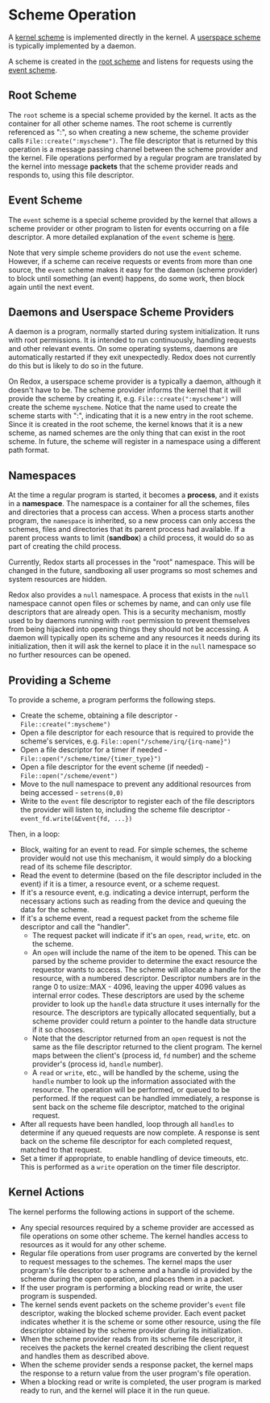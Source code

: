 # Scheme Operation

A [kernel scheme](./schemes.md#kernel-vs-userspace-schemes) is implemented directly in the kernel.
A [userspace scheme](./schemes.md#kernel-vs-userspace-schemes) is typically implemented by a daemon.

A scheme is created in the [root scheme](#root-scheme) and listens for requests using the [event scheme](#event-scheme).

## Root Scheme

The `root` scheme is a special scheme provided by the kernel. It acts as the container for all other scheme names.
The root scheme is currently referenced as ":", so when creating a new scheme, the scheme provider calls `File::create(":myscheme")`.
The file descriptor that is returned by this operation is a message passing channel between the scheme provider and the kernel.
File operations performed by a regular program are translated by the kernel into message **packets** that the scheme provider reads and responds to, using this file descriptor.

## Event Scheme

The `event` scheme is a special scheme provided by the kernel that allows a scheme provider or other program to listen for events occurring on a file descriptor.
A more detailed explanation of the `event` scheme is [here](./event-scheme.md).

Note that very simple scheme providers do not use the `event` scheme.
However, if a scheme can receive requests or events from more than one source,
the `event` scheme makes it easy for the daemon (scheme provider) to block until something (an event) happens, do some work, then block again until the next event.

## Daemons and Userspace Scheme Providers

A daemon is a program, normally started during system initialization. It runs with root permissions. It is intended to run continuously, handling requests and other relevant events. On some operating systems, daemons are automatically restarted if they exit unexpectedly. Redox does not currently do this but is likely to do so in the future.

On Redox, a userspace scheme provider is a typically a daemon, although it doesn't have to be.
The scheme provider informs the kernel that it will provide the scheme by creating it, e.g. `File::create(":myscheme")` will create the scheme `myscheme`.
Notice that the name used to create the scheme starts with ":", indicating that it is a new entry in the root scheme.
Since it is created in the root scheme, the kernel knows that it is a new scheme, as named schemes are the only thing that can exist in the root scheme.
In future, the scheme will register in a namespace using a different path format.

## Namespaces

At the time a regular program is started, it becomes a **process**, and it exists in a **namespace**.
The namespace is a container for all the schemes, files and directories that a process can access.
When a process starts another program, the `namespace` is inherited,
so a new process can only access the schemes, files and directories that its parent process had available.
If a parent process wants to limit (**sandbox**) a child process, it would do so as part of creating the child process.

Currently, Redox starts all processes in the "root" namespace.
This will be changed in the future, sandboxing all user programs so most schemes and system resources are hidden.

Redox also provides a `null` namespace.
A process that exists in the `null` namespace cannot open files or schemes by name, and can only use file descriptors that are already open.
This is a security mechanism, mostly used to by daemons running with `root` permission to prevent themselves from being hijacked into opening things they should not be accessing.
A daemon will typically open its scheme and any resources it needs during its initialization,
then it will ask the kernel to place it in the `null` namespace so no further resources can be opened.

## Providing a Scheme

To provide a scheme, a program performs the following steps.

- Create the scheme, obtaining a file descriptor - `File::create(":myscheme")`
- Open a file descriptor for each resource that is required to provide the scheme's services, e.g. `File::open("/scheme/irq/{irq-name}")`
- Open a file descriptor for a timer if needed - `File::open("/scheme/time/{timer_type}")`
- Open a file descriptor for the event scheme (if needed) - `File::open("/scheme/event")`
- Move to the null namespace to prevent any additional resources from being accessed - `setrens(0,0)`
- Write to the `event` file descriptor to register each of the file descriptors the provider will listen to, including the scheme file descriptor - `event_fd.write(&Event{fd, ...})`

Then, in a loop:

- Block, waiting for an event to read. For simple schemes, the scheme provider would not use this mechanism, it would simply do a blocking read of its scheme file descriptor.
- Read the event to determine (based on the file descriptor included in the event) if it is a timer, a resource event, or a scheme request.
- If it's a resource event, e.g. indicating a device interrupt, perform the necessary actions such as reading from the device and queuing the data for the scheme.
- If it's a scheme event, read a request packet from the scheme file descriptor and call the "handler".
  - The request packet will indicate if it's an `open`, `read`, `write`, etc. on the scheme.
  - An `open` will include the name of the item to be opened. This can be parsed by the scheme provider to determine the exact resource the requestor wants to access. The scheme will allocate a handle for the resource, with a numbered descriptor. Descriptor numbers are in the range 0 to usize::MAX - 4096, leaving the upper 4096 values as internal error codes. These descriptors are used by the scheme provider to look up the `handle` data structure it uses internally for the resource. The descriptors are typically allocated sequentially, but a scheme provider could return a pointer to the handle data structure if it so chooses.
  - Note that the descriptor returned from an `open` request is not the same as the file descriptor returned to the client program. The kernel maps between the client's (process id, `fd` number) and the scheme provider's (process id, `handle` number).
  - A `read` or `write`, etc., will be handled by the scheme, using the `handle` number to look up the information associated with the resource. The operation will be performed, or queued to be performed. If the request can be handled immediately, a response is sent back on the scheme file descriptor, matched to the original request.
- After all requests have been handled, loop through all `handles` to determine if any queued requests are now complete. A response is sent back on the scheme file descriptor for each completed request, matched to that request.
- Set a timer if appropriate, to enable handling of device timeouts, etc. This is performed as a `write` operation on the timer file descriptor.

## Kernel Actions

The kernel performs the following actions in support of the scheme.

- Any special resources required by a scheme provider are accessed as file operations on some other scheme. The kernel handles access to resources as it would for any other scheme.
- Regular file operations from user programs are converted by the kernel to request messages to the schemes. The kernel maps the user program's file descriptor to a scheme and a handle id provided by the scheme during the open operation, and places them in a packet.
- If the user program is performing a blocking read or write, the user program is suspended.
- The kernel sends event packets on the scheme provider's `event` file descriptor, waking the blocked scheme provider. Each event packet indicates whether it is the scheme or some other resource, using the file descriptor obtained by the scheme provider during its initialization.
- When the scheme provider reads from its scheme file descriptor, it receives the packets the kernel created describing the client request and handles them as described above.
- When the scheme provider sends a response packet, the kernel maps the response to a return value from the user program's file operation.
- When a blocking read or write is completed, the user program is marked ready to run, and the kernel will place it in the run queue.
